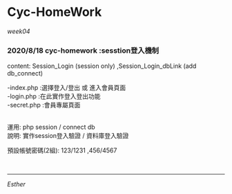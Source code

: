 # Cyc-HomeWork
*week04*

### 2020/8/18 cyc-homework :sesstion登入機制

content: Session_Login (session only) ,Session_Login_dbLink (add db_connect)


-index.php :選擇登入/登出 或 進入會員頁面<br>
-login.php :在此實作登入登出功能<br>
-secret.php :會員專屬頁面


<br>
運用: php session / connect db<br>
說明:  實作session登入驗證 / 資料庫登入驗證


預設帳號密碼(2組): 123/1231 ,456/4567


<br>

***
*Esther*

